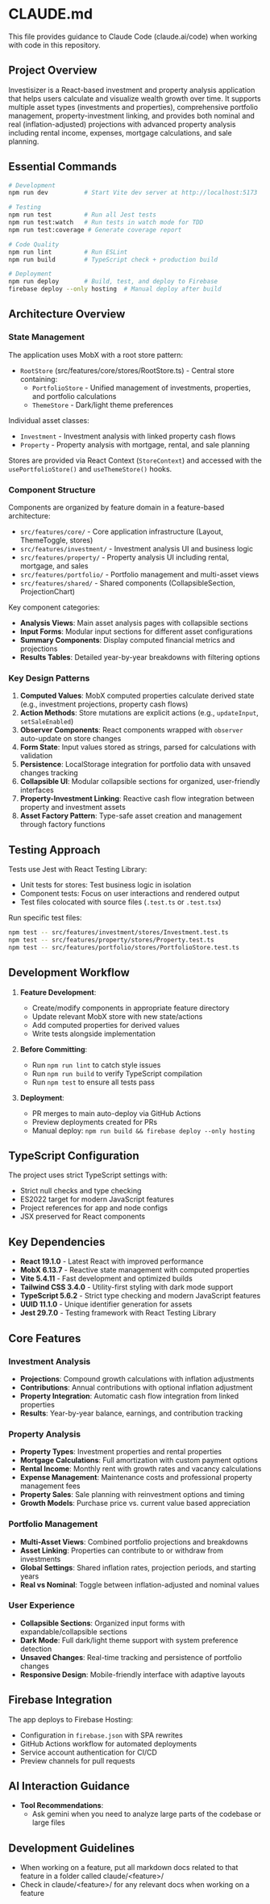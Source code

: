 # CLAUDE.md

This file provides guidance to Claude Code (claude.ai/code) when working with code in this repository.

## Project Overview

Investisizer is a React-based investment and property analysis application that helps users calculate and visualize wealth growth over time. It supports multiple asset types (investments and properties), comprehensive portfolio management, property-investment linking, and provides both nominal and real (inflation-adjusted) projections with advanced property analysis including rental income, expenses, mortgage calculations, and sale planning.

## Essential Commands

```bash
# Development
npm run dev          # Start Vite dev server at http://localhost:5173

# Testing
npm run test         # Run all Jest tests
npm run test:watch   # Run tests in watch mode for TDD
npm run test:coverage # Generate coverage report

# Code Quality
npm run lint         # Run ESLint
npm run build        # TypeScript check + production build

# Deployment
npm run deploy       # Build, test, and deploy to Firebase
firebase deploy --only hosting  # Manual deploy after build
```

## Architecture Overview

### State Management
The application uses MobX with a root store pattern:
- `RootStore` (src/features/core/stores/RootStore.ts) - Central store containing:
  - `PortfolioStore` - Unified management of investments, properties, and portfolio calculations
  - `ThemeStore` - Dark/light theme preferences

Individual asset classes:
- `Investment` - Investment analysis with linked property cash flows
- `Property` - Property analysis with mortgage, rental, and sale planning

Stores are provided via React Context (`StoreContext`) and accessed with the `usePortfolioStore()` and `useThemeStore()` hooks.

### Component Structure
Components are organized by feature domain in a feature-based architecture:
- `src/features/core/` - Core application infrastructure (Layout, ThemeToggle, stores)
- `src/features/investment/` - Investment analysis UI and business logic
- `src/features/property/` - Property analysis UI including rental, mortgage, and sales
- `src/features/portfolio/` - Portfolio management and multi-asset views
- `src/features/shared/` - Shared components (CollapsibleSection, ProjectionChart)

Key component categories:
- **Analysis Views**: Main asset analysis pages with collapsible sections
- **Input Forms**: Modular input sections for different asset configurations
- **Summary Components**: Display computed financial metrics and projections
- **Results Tables**: Detailed year-by-year breakdowns with filtering options

### Key Design Patterns
1. **Computed Values**: MobX computed properties calculate derived state (e.g., investment projections, property cash flows)
2. **Action Methods**: Store mutations are explicit actions (e.g., `updateInput`, `setSaleEnabled`)
3. **Observer Components**: React components wrapped with `observer` auto-update on store changes
4. **Form State**: Input values stored as strings, parsed for calculations with validation
5. **Persistence**: LocalStorage integration for portfolio data with unsaved changes tracking
6. **Collapsible UI**: Modular collapsible sections for organized, user-friendly interfaces
7. **Property-Investment Linking**: Reactive cash flow integration between property and investment assets
8. **Asset Factory Pattern**: Type-safe asset creation and management through factory functions

## Testing Approach

Tests use Jest with React Testing Library:
- Unit tests for stores: Test business logic in isolation
- Component tests: Focus on user interactions and rendered output
- Test files colocated with source files (`.test.ts` or `.test.tsx`)

Run specific test files:
```bash
npm test -- src/features/investment/stores/Investment.test.ts
npm test -- src/features/property/stores/Property.test.ts
npm test -- src/features/portfolio/stores/PortfolioStore.test.ts
```

## Development Workflow

1. **Feature Development**:
   - Create/modify components in appropriate feature directory
   - Update relevant MobX store with new state/actions
   - Add computed properties for derived values
   - Write tests alongside implementation

2. **Before Committing**:
   - Run `npm run lint` to catch style issues
   - Run `npm run build` to verify TypeScript compilation
   - Run `npm test` to ensure all tests pass

3. **Deployment**:
   - PR merges to main auto-deploy via GitHub Actions
   - Preview deployments created for PRs
   - Manual deploy: `npm run build && firebase deploy --only hosting`

## TypeScript Configuration

The project uses strict TypeScript settings with:
- Strict null checks and type checking
- ES2022 target for modern JavaScript features
- Project references for app and node configs
- JSX preserved for React components

## Key Dependencies

- **React 19.1.0** - Latest React with improved performance
- **MobX 6.13.7** - Reactive state management with computed properties
- **Vite 5.4.11** - Fast development and optimized builds
- **Tailwind CSS 3.4.0** - Utility-first styling with dark mode support
- **TypeScript 5.6.2** - Strict type checking and modern JavaScript features
- **UUID 11.1.0** - Unique identifier generation for assets
- **Jest 29.7.0** - Testing framework with React Testing Library

## Core Features

### Investment Analysis
- **Projections**: Compound growth calculations with inflation adjustments
- **Contributions**: Annual contributions with optional inflation adjustment
- **Property Integration**: Automatic cash flow integration from linked properties
- **Results**: Year-by-year balance, earnings, and contribution tracking

### Property Analysis
- **Property Types**: Investment properties and rental properties
- **Mortgage Calculations**: Full amortization with custom payment options
- **Rental Income**: Monthly rent with growth rates and vacancy calculations
- **Expense Management**: Maintenance costs and professional property management fees
- **Property Sales**: Sale planning with reinvestment options and timing
- **Growth Models**: Purchase price vs. current value based appreciation

### Portfolio Management
- **Multi-Asset Views**: Combined portfolio projections and breakdowns
- **Asset Linking**: Properties can contribute to or withdraw from investments
- **Global Settings**: Shared inflation rates, projection periods, and starting years
- **Real vs Nominal**: Toggle between inflation-adjusted and nominal values

### User Experience
- **Collapsible Sections**: Organized input forms with expandable/collapsible sections
- **Dark Mode**: Full dark/light theme support with system preference detection
- **Unsaved Changes**: Real-time tracking and persistence of portfolio changes
- **Responsive Design**: Mobile-friendly interface with adaptive layouts

## Firebase Integration

The app deploys to Firebase Hosting:
- Configuration in `firebase.json` with SPA rewrites
- GitHub Actions workflow for automated deployments
- Service account authentication for CI/CD
- Preview channels for pull requests

## AI Interaction Guidance

- **Tool Recommendations**:
  - Ask gemini when you need to analyze large parts of the codebase or large files

## Development Guidelines

- When working on a feature, put all markdown docs related to that feature in a folder called claude/&lt;feature&gt;/
- Check in claude/&lt;feature&gt;/ for any relevant docs when working on a feature